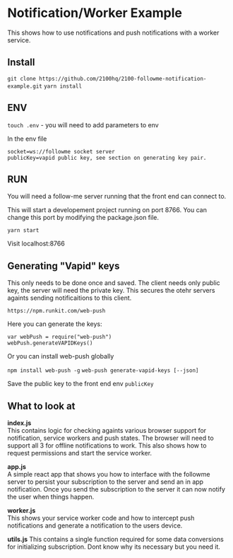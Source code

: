 # Notification/Worker Example
This shows how to use notifications and push notifications with a worker service.

## Install
`git clone https://github.com/2100hq/2100-followme-notification-example.git`
`yarn install`

## ENV
`touch .env` - you will need to add parameters to env

In the env file

```
socket=ws://followme socket server
publicKey=vapid public key, see section on generating key pair. 
```

## RUN
You will need a follow-me server running that the front end can connect to.

This will start a developement project running on port 8766. You can change this port
by modifying the package.json file. 

`yarn start`

Visit localhost:8766

## Generating "Vapid" keys
This only needs to be done once and saved. The client needs only public key, the server
will need the private key. This secures the otehr servers againts sending notificaitions
to this client. 

`https://npm.runkit.com/web-push`

Here you can generate the keys:
```
var webPush = require("web-push")
webPush.generateVAPIDKeys()
```

Or you can install web-push globally

`npm install web-push -g`
`web-push generate-vapid-keys [--json]`


Save the public key to the front end env `publicKey`

## What to look at

**index.js**   
This contains logic for checking againts various browser support for notification, service workers 
and push states. The browser will need to support all 3 for offline notifications to work. 
This also shows how to request permissions and start the service worker. 

**app.js**  
A simple react app that shows you how to interface with the followme server to persist your
subscription to the server and send an in app notification. Once you send the subscription
to the server it can now notify the user when things happen.

**worker.js**   
This shows your service worker code and how to intercept push notifications and generate
a notification to the users device.

**utils.js**
This contains a single function required for some data conversions for initializing subscription.
Dont know why its necessary but you need it.




